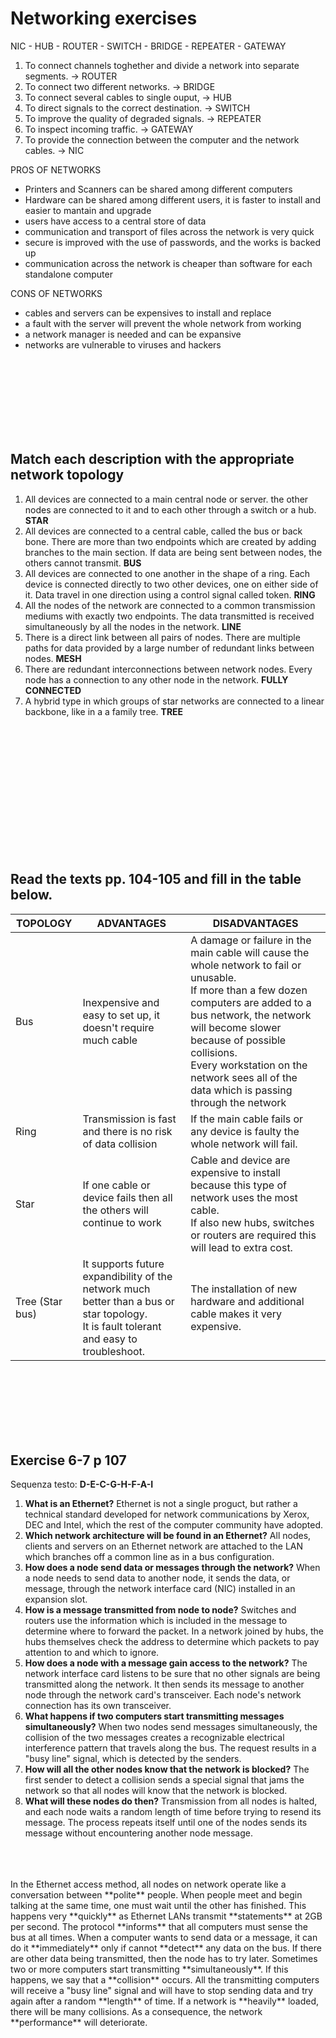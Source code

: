 # Networking exercises

NIC - HUB - ROUTER - SWITCH - BRIDGE - REPEATER - GATEWAY

1. To connect channels toghether and divide a network into separate segments. -> ROUTER
2. To connect two different networks. -> BRIDGE
3. To connect several cables to single ouput, -> HUB
4. To direct signals to the correct destination. -> SWITCH
5. To improve the quality of degraded signals. -> REPEATER
6. To inspect incoming traffic. -> GATEWAY
7. To provide the connection between the computer and the network cables. -> NIC

PROS OF NETWORKS
- Printers and Scanners can be shared among different computers
- Hardware can be shared among different users, it is faster to install and easier to mantain and upgrade
- users have access to a central store of data
- communication and transport of files across the network is very quick
- secure is improved with the use of passwords, and the works is backed up
- communication across the network is cheaper than software for each standalone computer

CONS OF NETWORKS
- cables and servers can be expensives to install and replace
- a fault with the server will prevent the  whole network from working
- a network manager is needed and can be expansive
- networks are vulnerable to viruses and hackers

<br>
<br>
<br>
<br>
<br>
<br>
<br>

## Match each description with the appropriate network topology
1. All devices are connected to a main central node or server. the other nodes are connected to it and to each other through a switch or a hub. **STAR**
2. All devices are connected to a central cable, called the
bus or back bone. There are more than two endpoints which
are created by adding branches to the main section. If data
are being sent between nodes, the others cannot transmit. **BUS**
3. All devices are connected to one another in the shape of
a ring. Each device is connected directly to two other
devices, one on either side of it. Data travel in one direction
using a control signal called token.  **RING**
4. All the nodes of the network are connected to a common
transmission mediums with exactly two endpoints. The data
transmitted is received simultaneously by all the nodes in
the network. **LINE**
5. There is a direct link between all pairs of nodes. There
are multiple paths for data provided by a large number of
redundant links between nodes. **MESH**
6. There are redundant interconnections between network
nodes. Every node has a connection to any other node in
the network. **FULLY CONNECTED**
7. A hybrid type in which groups of star networks are
connected to a linear backbone, like in a a family tree. **TREE** 

<br>
<br>
<br>
<br>
<br>
<br>
<br>
<br>
<br>
<br>
<br>
<br>

## Read the texts pp. 104-105 and fill in the table below.
| TOPOLOGY | ADVANTAGES | DISADVANTAGES |
| ----------------- | -------- | -------------- |
| Bus | Inexpensive and easy to set up, it doesn't require much cable    | A damage or failure in the main cable will cause the whole network to fail or unusable. <br> If more than a few dozen computers are added to a bus network, the network will become slower because of possible collisions. <br> Every workstation on the network sees all of the data which is passing through the network|
| Ring | Transmission is fast and there is no risk of data collision | If the main cable fails or any device is faulty the whole network will fail.|
| Star | If one cable or device fails then all the others will continue to work | Cable and device are expensive to install because this type of network uses the most cable. <br>If also new hubs, switches or routers are required this will lead to extra cost. |
| Tree (Star bus) | It supports future expandibility of the network much better than a bus or star topology.<br>It is fault tolerant and easy to troubleshoot. |The installation of new hardware and additional cable makes it very expensive.|


<br>
<br>
<br>
<br>
<br>
<br>

## Exercise 6-7 p 107

Sequenza testo: **D-E-C-G-H-F-A-I**

1. **What is an Ethernet?**
Ethernet is not a single proguct, but rather a technical standard developed for network communications by Xerox, DEC and Intel, which the rest of the computer community have adopted.
 2. **Which network architecture will be found in an Ethernet?**
 All nodes, clients and servers on an Ethernet network are attached to the LAN which branches off a common line as in a bus configuration.
 3. **How does a node send data or messages through the network?** 
 When a node needs to send data to another node, it sends the data, or message, through the network interface card (NIC) installed in an expansion slot.
 4. **How is a message transmitted from node to node?**
Switches and routers use the information which is included in the message to determine where to forward the packet. In a network joined by hubs, the hubs themselves check the address to determine which packets to pay attention to and which to ignore. 
 6.   **How does a node with a message gain access to the network?**
 The network interface card listens to be sure that no other signals are being transmitted along the network. It then sends its message to another node through the network card's transceiver. Each node's network connection has its own transceiver.
 7. **What happens if two computers start transmitting messages simultaneously?**
When two nodes send messages simultaneously, the collision of the two messages creates a recognizable electrical interference pattern that travels along the bus. The request results in a "busy line" signal, which is detected by the senders.
 9. **How will all the other nodes know that the network is blocked?**
 The first sender to detect a collision sends a special signal that jams the network so that all nodes will know that the network is blocked.
 10. **What will these nodes do then?**
Transmission from all nodes is halted, and each node waits a random length of time before trying to resend its message. The process repeats itself until one of the nodes sends its message without encountering another node message.


<br>
<br>
<br>
In the Ethernet access method, all nodes on network operate like a conversation between **polite** people. When people meet and begin talking at the same time, one must wait until the other has finished. This happens very **quickly** as Ethernet LANs transmit **statements** at 2GB per second. The protocol **informs** that all computers must sense the bus at all times. When a computer wants to send data or a message, it can do it **immediately** only if cannot **detect** any data on the bus. If there are other data being transmitted, then the node has to try later. Sometimes two or more computers start transmitting **simultaneously**.
If this happens, we say that a **collision** occurs. All the transmitting computers will receive a "busy line" signal and will have to stop sending data and try again after a random **length** of time.
If a network is **heavily** loaded, there will be many collisions.
As a consequence, the network **performance** will deteriorate.
<!--stackedit_data:
eyJoaXN0b3J5IjpbOTkxODc3NDM0LDExOTU0NzM3NSw3Mzg3MT
gwNjMsLTIwOTc3Mjk0NzUsNjM1ODkzMjI3LDEyMTUwODA1NjBd
fQ==
-->